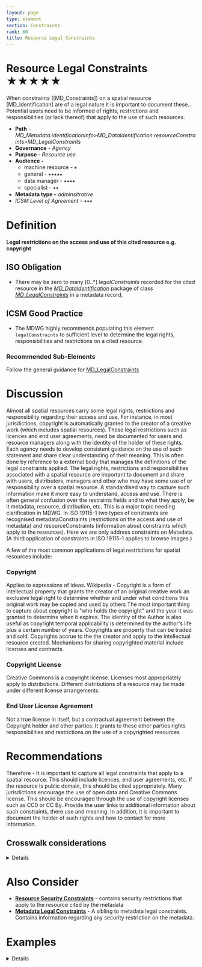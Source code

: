 ```yaml
---
layout: page
type: element
section: Constraints
rank: 60
title: Resource Legal Constraints
---
```

# Resource Legal Constraints ★★★★★

When constraints ([MD_Constraints]) on a spatial resource [MD_Identification]  are of a legal nature it is important to document these.. Potential users need to be informed of rights, restrictions and responsibilities (or lack thereof) that apply to the use of such resources.

- **Path** - *MD_Metadata.identificationInfo>MD_DataIdentification.resourceConstraints>MD_LegalConstraints*
- **Governance** - *Agency*
- **Purpose -** *Resource use*
- **Audience -**
  - machine resource - ⭑
  - general - ⭑⭑⭑⭑⭑
  - data manager - ⭑⭑⭑⭑
  - specialist - ⭑⭑
- **Metadata type -** *adminsitrative*
- *ICSM Level of Agreement* - ⭑⭑⭑

# Definition
**Legal restrictions on the access and use of this cited resource e.g. copyright**

## ISO Obligation
- There may be zero  to many [0..\*] *legalConstraints* recorded for the cited resource in the  *[MD_DataIdentification](./class-MD_DataIdentification)* package of class *[MD_LegalConstraints](./class-MD_LegalConstraints)* in a metadata record,  

## ICSM Good Practice
- The MDWG highly recommends populating this element `legalConstraints`  to sufficient level to determine the legal rights, responsibilities and restrictions on a cited resource.

### Recommended Sub-Elements
Follow the general guidance for [MD_LegalConstraints](./class-MD_LegalConstraints)

# Discussion
Almost all spatial resources carry some legal rights, restrictions and responsibility regarding their access and use.  For instance, in most jurisdictions, copyright is automatically granted to the creator of a creative work (which includes spatial resources).  These legal restrictions such as licences and end user agreements, need be documented for users and resource managers along with the identity of the holder of these rights.  Each agency needs to develop consistent guidance on the use of such statement and share clear understanding of their meaning.  This is often done by reference to a external body that manages the definitions of the legal constraints applied.
The legal rights, restrictions and responsibilities associated with a spatial resource are important to document and share with users, distributors, managers and other who may have some use of or responsibility over a spatial resource. A standardised way to capture such information make it more easy to understand, access and use.
There is often general confusion over the restraints fields and to what they apply, be it metadata, resource, distribution, etc. This is a major topic needing clarification in MDWG. In ISO 19115-1 two types of constraints are recognised metadataConstraints (restrictions on the access and use of metadata) and resourceConstraints (information about constraints which apply to the resources). Here we are only address constraints on Metadata. (A third application of constraints in ISO 19115-1 applies to browse images.)

A few of the most common applications of legal restrictions for spatial resources include:

### Copyright
Applies to expressions of ideas. Wikipedia - Copyright is a form of intellectual property that grants the creator of an original creative work an exclusive legal right to determine whether and under what conditions this original work may be copied and used by others
The most important thing to capture about copyright is "who holds the copyright" and the year it was granted to determine when it expires. The identity of the Author is also useful as copyright temporal applicability is determined by the author's life plus a certain number of years. Copyrights are property that can be traded and sold. Copyrights accrue to the the creator and apply to the intellectual resource created.
Mechanisms for sharing copyrighted material include licenses and contracts.

### Copyright License
Creative Commons is a copyright license. Licenses most appropriately apply to distributions. Different distributions of a resource may be made under different license arrangements.

### End User License Agreement
Not a true license in itself, but a contractual agreement between the Copyright holder and other parties. It grants to these other parties rights responsibilities and restrictions on the use of a copyrighted resources

# Recommendations

Therefore - It is important to capture all legal constraints that apply to a spatial resource.  This should include licences, end user agreements, etc.  If the resource is public domain, this should be cited appropriately.  Many jurisdictions encourage the use of open data and Creative Commons license.  This should be encouraged through the use of copyright licenses such as CC0 or CC By.  Provide the user links to additional information about such constraints, there use and meaning.  In addition, it is important to document the holder of such rights and how to contact for more information.

## Crosswalk considerations

<details>

### ISO19139
See guidance provided in [MD_Constraints](./class-md_constraints) and [MD_LegalConstraints](./class-MD_LegalConstraints)

### Dublin core / CKAN / data.govt.nz
Maps to `rights`
`Reference for legal` maps to `licence`

### DCAT
Maps to `dct.rights` as does `metadata legal constraints` > Note BC 22-7: Does DCAT make a distinction?
`Reference for legal` maps to `dct.license`

### RIF-CS
Maps to `Rights/@licence`

</details>

# Also Consider
- **[Resource Security Constraints](./ResourceSecurityConstraints)** - contains security restrictions that apply to the resource cited by the metadata
- **[Metadata Legal Constraints](./MetadataLegalConstraints)** - A sibling to metadata legal constraints. Contains information regarding any security restriction on the metadata.

# Examples

<details>

## XML

```
<mdb:MD_Metadata>
....
  <mdb:identificationInfo>
    <mri:MD_DataIdentification>
    ....
       <mri:resourceConstraints>
          <mco:MD_LegalConstraints>
             <mco:responsibleParty>
                <cit:CI_Responsibility>
                   <cit:role>
                      <cit:CI_RoleCode codeList="http://standards.iso.org/ittf/PubliclyAvailableStandards/ISO_19139_Schemas/resources/codelist/ML_gmxCodelists.xml#CI_RoleCode"
                                       codeListValue="author"/>
                   </cit:role>
                   <cit:party>
                      <cit:CI_Organisation>
                         <cit:name>
                            <gco:CharacterString>OpenWork Ltd</gco:CharacterString>
                         </cit:name>
                         <cit:contactInfo>
                            <cit:CI_Contact>
                               <cit:address>
                                  <cit:CI_Address>
                                     <cit:electronicMailAddress>
                                        <gco:CharacterString>info@openwork.nz</gco:CharacterString>
                                     </cit:electronicMailAddress>
                                  </cit:CI_Address>
                               </cit:address>
                            </cit:CI_Contact>
                         </cit:contactInfo>
                         <cit:individual>
                            <cit:CI_Individual>
                               <cit:name>
                                  <gco:CharacterString>Byron Cochrane</gco:CharacterString>
                               </cit:name>
                            </cit:CI_Individual>
                         </cit:individual>
                      </cit:CI_Organisation>
                   </cit:party>
                </cit:CI_Responsibility>
             </mco:responsibleParty>
             <mco:accessConstraints>
                <mco:MD_RestrictionCode codeListValue="copyright"
                                        codeList="http://standards.iso.org/ittf/PubliclyAvailableStandards/ISO_19139_Schemas/resources/codelist/ML_gmxCodelists.xml#MD_RestrictionCode"/>
             </mco:accessConstraints>
             <mco:useConstraints>
                <mco:MD_RestrictionCode codeListValue="otherRestrictions"
                                        codeList="http://standards.iso.org/ittf/PubliclyAvailableStandards/ISO_19139_Schemas/resources/codelist/ML_gmxCodelists.xml#MD_RestrictionCode"/>
             </mco:useConstraints>
             <mco:otherConstraints gco:nilReason="missing">
                <gco:CharacterString/>
             </mco:otherConstraints>
          </mco:MD_LegalConstraints>
       </mri:resourceConstraints>
       <mri:resourceConstraints>
          <mco:MD_SecurityConstraints>
             <mco:classification>
                <mco:MD_ClassificationCode codeList="http://standards.iso.org/ittf/PubliclyAvailableStandards/ISO_19139_Schemas/resources/codelist/ML_gmxCodelists.xml#MD_ClassificationCode"
                                           codeListValue="unclassified"/>
             </mco:classification>
          </mco:MD_SecurityConstraints>
       </mri:resourceConstraints>
       <mri:resourceConstraints>
          <mco:MD_Constraints>
             <mco:useLimitation>
                <gco:CharacterString>Not to be used for navigation</gco:CharacterString>
             </mco:useLimitation>
          </mco:MD_Constraints>
       </mri:resourceConstraints>
     ....
     </mri:MD_DataIdentification>
  </mdb:identificationInfo>
....
</mdb:MD_Metadata>
```

## UML diagrams

Recommended elements highlighted in Yellow
![resourceLegalConstraints](../images/ResourceLegalConstraintsUML.png)

</details>
